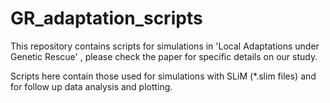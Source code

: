 # GR_adaptation_scripts

This repository contains scripts for simulations in 'Local Adaptations under Genetic Rescue' , please check the paper for specific details on our study.

Scripts here contain those used for simulations with SLiM (*.slim files) and for follow up data analysis and plotting.
